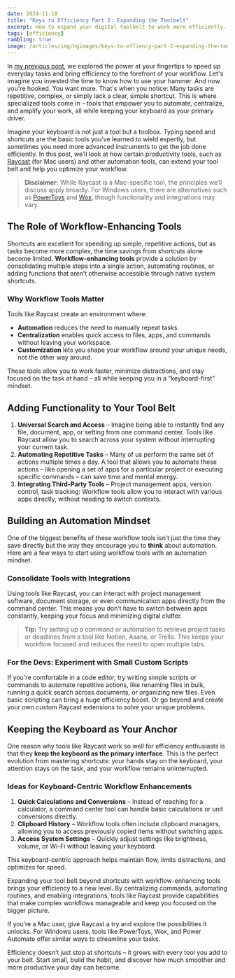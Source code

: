 ```yaml
---
date: 2024-11-18
title: "Keys to Efficiency Part 2: Expanding the Toolbelt"
excerpt: How to expand your digital toolbelt to work more efficiently.
tags: [efficiency]
rambling: true
image: /articles/img/ogimages/keys-to-effiency-part-2-expanding-the-toolbelt.webp
---
```


In [my previous post](/articles/keys-to-effiency/part-1-hard-skills), we explored the power at your fingertips to speed up everyday tasks and bring efficiency to the forefront of your workflow. Let's imagine you invested the time to know how to use your hammer. And now you're hooked. You want more. That's when you notice: Many tasks are repetitive, complex, or simply lack a clear, simple shortcut. This is where specialized tools come in – tools that empower you to automate, centralize, and amplify your work, all while keeping your keyboard as your primary driver.

Imagine your keyboard is not just a tool but a toolbox. Typing speed and shortcuts are the basic tools you’ve learned to wield expertly, but sometimes you need more advanced instruments to get the job done efficiently. In this post, we’ll look at how certain productivity tools, such as [Raycast](https://www.raycast.com/) (for Mac users) and other automation tools, can extend your tool belt and help you optimize your workflow.

> **Disclaimer:** While Raycast is a Mac-specific tool, the principles we’ll discuss apply broadly. For Windows users, there are alternatives such as [PowerToys](https://github.com/microsoft/PowerToys) and [Wox](https://github.com/Wox-launcher/Wox), though functionality and integrations may vary.

## The Role of Workflow-Enhancing Tools

Shortcuts are excellent for speeding up simple, repetitive actions, but as tasks become more complex, the time savings from shortcuts alone become limited. **Workflow-enhancing tools** provide a solution by consolidating multiple steps into a single action, automating routines, or adding functions that aren’t otherwise accessible through native system shortcuts.

### Why Workflow Tools Matter

Tools like Raycast create an environment where:

- **Automation** reduces the need to manually repeat tasks.
- **Centralization** enables quick access to files, apps, and commands without leaving your workspace.
- **Customization** lets you shape your workflow around your unique needs, not the other way around.

These tools allow you to work faster, minimize distractions, and stay focused on the task at hand – all while keeping you in a “keyboard-first” mindset.

## Adding Functionality to Your Tool Belt

1. **Universal Search and Access** – Imagine being able to instantly find any file, document, app, or setting from one command center. Tools like Raycast allow you to search across your system without interrupting your current task.
2. **Automating Repetitive Tasks** – Many of us perform the same set of actions multiple times a day. A tool that allows you to automate these actions – like opening a set of apps for a particular project or executing specific commands – can save time and mental energy.
3. **Integrating Third-Party Tools** – Project management apps, version control, task tracking: Workflow tools allow you to interact with various apps directly, without needing to switch contexts.

## Building an Automation Mindset

One of the biggest benefits of these workflow tools isn’t just the time they save directly but the way they encourage you to **think** about automation. Here are a few ways to start using workflow tools with an automation mindset.

### Consolidate Tools with Integrations

Using tools like Raycast, you can interact with project management software, document storage, or even communication apps directly from the command center. This means you don’t have to switch between apps constantly, keeping your focus and minimizing digital clutter.

> **Tip:** Try setting up a command or automation to retrieve project tasks or deadlines from a tool like Notion, Asana, or Trello. This keeps your workflow focused and reduces the need to open multiple tabs.

### For the Devs: Experiment with Small Custom Scripts

If you're comfortable in a code editor, try writing simple scripts or commands to automate repetitive actions, like renaming files in bulk, running a quick search across documents, or organizing new files. Even basic scripting can bring a huge efficiency boost. Or go beyond and create your own custom Raycast extensions to solve your unique problems.

## Keeping the Keyboard as Your Anchor

One reason why tools like Raycast work so well for efficiency enthusiasts is that they **keep the keyboard as the primary interface**. This is the perfect evolution from mastering shortcuts: your hands stay on the keyboard, your attention stays on the task, and your workflow remains uninterrupted.

### Ideas for Keyboard-Centric Workflow Enhancements

1. **Quick Calculations and Conversions** – Instead of reaching for a calculator, a command center tool can handle basic calculations or unit conversions directly.
2. **Clipboard History** – Workflow tools often include clipboard managers, allowing you to access previously copied items without switching apps.
3. **Access System Settings** – Quickly adjust settings like brightness, volume, or Wi-Fi without leaving your keyboard.

This keyboard-centric approach helps maintain flow, limits distractions, and optimizes for speed.

Expanding your tool belt beyond shortcuts with workflow-enhancing tools brings your efficiency to a new level. By centralizing commands, automating routines, and enabling integrations, tools like Raycast provide capabilities that make complex workflows manageable and keep you focused on the bigger picture.

If you’re a Mac user, give Raycast a try and explore the possibilities it unlocks. For Windows users, tools like PowerToys, Wox, and Power Automate offer similar ways to streamline your tasks.

Efficiency doesn’t just stop at shortcuts – it grows with every tool you add to your belt. Start small, build the habit, and discover how much smoother and more productive your day can become.
